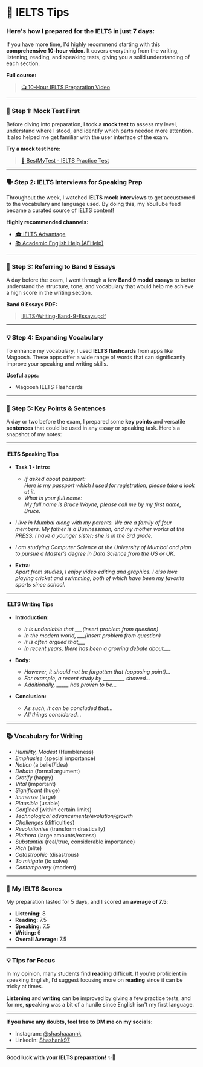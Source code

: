 # 🎯 IELTS Tips

### Here's how I prepared for the IELTS in just **7 days**:

If you have more time, I'd highly recommend starting with this **comprehensive 10-hour video**. It covers everything from the writing, listening, reading, and speaking tests, giving you a solid understanding of each section.

**Full course:**
> [📺 10-Hour IELTS Preparation Video](https://www.youtube.com/watch?v=Jzps8q2es7cv)

---

### 🚀 Step 1: Mock Test First

Before diving into preparation, I took a **mock test** to assess my level, understand where I stood, and identify which parts needed more attention. It also helped me get familiar with the user interface of the exam.

**Try a mock test here:**
> [📝 BestMyTest - IELTS Practice Test](https://www.bestmytest.com/ielts/practice-test)

---

### 🗣️ Step 2: IELTS Interviews for Speaking Prep

Throughout the week, I watched **IELTS mock interviews** to get accustomed to the vocabulary and language used. By doing this, my YouTube feed became a curated source of IELTS content!

**Highly recommended channels:**
- [🎓 IELTS Advantage](https://www.youtube.com/@Ieltsadvantage)
- [📚 Academic English Help (AEHelp)](https://www.youtube.com/@Aehelp)

---

### 📖 Step 3: Referring to Band 9 Essays

A day before the exam, I went through a few **Band 9 model essays** to better understand the structure, tone, and vocabulary that would help me achieve a high score in the writing section.

**Band 9 Essays PDF:**
> [IELTS-Writing-Band-9-Essays.pdf](IELTS-Writing-Band-9-Essays.pdf)

---

### 💡 Step 4: Expanding Vocabulary

To enhance my vocabulary, I used **IELTS flashcards** from apps like Magoosh. These apps offer a wide range of words that can significantly improve your speaking and writing skills.

**Useful apps:**
- Magoosh IELTS Flashcards

---

### 📝 Step 5: Key Points & Sentences

A day or two before the exam, I prepared some **key points** and versatile **sentences** that could be used in any essay or speaking task. Here's a snapshot of my notes:

---

#### **IELTS Speaking Tips** 

- **Task 1 - Intro:**
  - *If asked about passport:*  
    *Here is my passport which I used for registration, please take a look at it.*
  - *What is your full name:*  
    *My full name is Bruce Wayne, please call me by my first name, Bruce.*

- *I live in Mumbai along with my parents. We are a family of four members. My father is a Businessman, and my mother works at the PRESS. I have a younger sister; she is in the 3rd grade.*

- *I am studying Computer Science at the University of Mumbai and plan to pursue a Master’s degree in Data Science from the US or UK.*

- **Extra:**  
  *Apart from studies, I enjoy video editing and graphics. I also love playing cricket and swimming, both of which have been my favorite sports since school.*

---

#### **IELTS Writing Tips**

- **Introduction:**
  - *It is undeniable that ___(insert problem from question)*  
  - *In the modern world, ___(insert problem from question)*  
  - *It is often argued that___*  
  - *In recent years, there has been a growing debate about___*

- **Body:**
  - *However, it should not be forgotten that (opposing point)…*  
  - *For example, a recent study by _________ showed…*  
  - *Additionally, _____ has proven to be…*  

- **Conclusion:**
  - *As such, it can be concluded that…*  
  - *All things considered…*

---

### 📚 **Vocabulary for Writing**
- *Humility, Modest* (Humbleness)  
- *Emphasise* (special importance)  
- *Notion* (a belief/idea)  
- *Debate* (formal argument)  
- *Gratify* (happy)  
- *Vital* (important)  
- *Significant* (huge)  
- *Immense* (large)  
- *Plausible* (usable)  
- *Confined* (within certain limits)  
- *Technological advancements/evolution/growth*  
- *Challenges* (difficulties)  
- *Revolutionise* (transform drastically)  
- *Plethora* (large amounts/excess)  
- *Substantial* (real/true, considerable importance)  
- *Rich* (elite)  
- *Catastrophic* (disastrous)  
- *To mitigate* (to solve)  
- *Contemporary* (modern)

---

### 🎯 **My IELTS Scores**
My preparation lasted for 5 days, and I scored an **average of 7.5**:

- **Listening:** 8  
- **Reading:** 7.5  
- **Speaking:** 7.5  
- **Writing:** 6  
- **Overall Average:** 7.5

---

### 💡 **Tips for Focus**

In my opinion, many students find **reading** difficult. If you're proficient in speaking English, I’d suggest focusing more on **reading** since it can be tricky at times. 

**Listening** and **writing** can be improved by giving a few practice tests, and for me, **speaking** was a bit of a hurdle since English isn't my first language. 

---

**If you have any doubts, feel free to DM me on my socials:**  
- Instagram: [@shashaaannk](https://www.instagram.com/shashaaannk)  
- LinkedIn: [Shashank97]((https://www.linkedin.com/in/shashankkamble97/))

---

**Good luck with your IELTS preparation!** ✨💪
